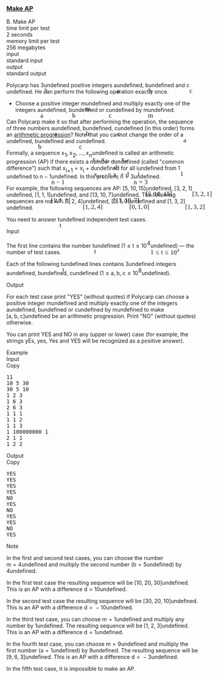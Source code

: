 <h3><a href="https://codeforces.com/contest/1624/problem/B" target="_blank" rel="noopener noreferrer">Make AP</a></h3>
<div class="header"><div class="title">B. Make AP</div><div class="time-limit"><div class="property-title">time limit per test</div>2 seconds</div><div class="memory-limit"><div class="property-title">memory limit per test</div>256 megabytes</div><div class="input-file input-standard"><div class="property-title">input</div>standard input</div><div class="output-file output-standard"><div class="property-title">output</div>standard output</div></div><div><p>Polycarp has <span class="MathJax_Preview" style="color: inherit;"><span class="MJXp-math" id="MJXp-Span-1"><span class="MJXp-mn" id="MJXp-Span-2">3</span></span></span><span class="MathJax MathJax_Processed" id="MathJax-Element-1-Frame" tabindex="0" style=""><nobr><span class="math" id="MathJax-Span-1"><span style="display: inline-block; position: relative; width: 0em; height: 0px; font-size: 122%;"><span style="position: absolute;"><span class="mrow" id="MathJax-Span-2"><span class="mn" id="MathJax-Span-3" style="font-family: MathJax_Main;">3</span></span></span></span></span></nobr></span>undefined positive integers <span class="MathJax_Preview" style="color: inherit;"><span class="MJXp-math" id="MJXp-Span-3"><span class="MJXp-mi MJXp-italic" id="MJXp-Span-4">a</span></span></span><span class="MathJax MathJax_Processed" id="MathJax-Element-2-Frame" tabindex="0" style=""><nobr><span class="math" id="MathJax-Span-4"><span style="display: inline-block; position: relative; width: 0em; height: 0px; font-size: 122%;"><span style="position: absolute;"><span class="mrow" id="MathJax-Span-5"><span class="mi" id="MathJax-Span-6" style="font-family: MathJax_Math-italic;">a</span></span></span></span></span></nobr></span>undefined, <span class="MathJax_Preview" style="color: inherit;"><span class="MJXp-math" id="MJXp-Span-5"><span class="MJXp-mi MJXp-italic" id="MJXp-Span-6">b</span></span></span><span class="MathJax MathJax_Processed" id="MathJax-Element-3-Frame" tabindex="0" style=""><nobr><span class="math" id="MathJax-Span-7"><span style="display: inline-block; position: relative; width: 0em; height: 0px; font-size: 122%;"><span style="position: absolute;"><span class="mrow" id="MathJax-Span-8"><span class="mi" id="MathJax-Span-9" style="font-family: MathJax_Math-italic;">b</span></span></span></span></span></nobr></span>undefined and <span class="MathJax_Preview" style="color: inherit;"><span class="MJXp-math" id="MJXp-Span-7"><span class="MJXp-mi MJXp-italic" id="MJXp-Span-8">c</span></span></span><span class="MathJax MathJax_Processed" id="MathJax-Element-4-Frame" tabindex="0" style=""><nobr><span class="math" id="MathJax-Span-10"><span style="display: inline-block; position: relative; width: 0em; height: 0px; font-size: 122%;"><span style="position: absolute;"><span class="mrow" id="MathJax-Span-11"><span class="mi" id="MathJax-Span-12" style="font-family: MathJax_Math-italic;">c</span></span></span></span></span></nobr></span>undefined. He can perform the following operation <span class="tex-font-style-bf">exactly once</span>.</p><ul> <li> Choose a <span class="tex-font-style-bf">positive</span> integer <span class="MathJax_Preview" style="color: inherit;"><span class="MJXp-math" id="MJXp-Span-9"><span class="MJXp-mi MJXp-italic" id="MJXp-Span-10">m</span></span></span><span class="MathJax MathJax_Processed" id="MathJax-Element-5-Frame" tabindex="0" style=""><nobr><span class="math" id="MathJax-Span-13"><span style="display: inline-block; position: relative; width: 0em; height: 0px; font-size: 122%;"><span style="position: absolute;"><span class="mrow" id="MathJax-Span-14"><span class="mi" id="MathJax-Span-15" style="font-family: MathJax_Math-italic;">m</span></span></span></span></span></nobr></span>undefined and multiply <span class="tex-font-style-bf">exactly one</span> of the integers <span class="MathJax_Preview" style="color: inherit;"><span class="MJXp-math" id="MJXp-Span-11"><span class="MJXp-mi MJXp-italic" id="MJXp-Span-12">a</span></span></span><span class="MathJax MathJax_Processed" id="MathJax-Element-6-Frame" tabindex="0" style=""><nobr><span class="math" id="MathJax-Span-16"><span style="display: inline-block; position: relative; width: 0em; height: 0px; font-size: 122%;"><span style="position: absolute;"><span class="mrow" id="MathJax-Span-17"><span class="mi" id="MathJax-Span-18" style="font-family: MathJax_Math-italic;">a</span></span></span></span></span></nobr></span>undefined, <span class="MathJax_Preview" style="color: inherit;"><span class="MJXp-math" id="MJXp-Span-13"><span class="MJXp-mi MJXp-italic" id="MJXp-Span-14">b</span></span></span><span class="MathJax MathJax_Processed" id="MathJax-Element-7-Frame" tabindex="0" style=""><nobr><span class="math" id="MathJax-Span-19"><span style="display: inline-block; position: relative; width: 0em; height: 0px; font-size: 122%;"><span style="position: absolute;"><span class="mrow" id="MathJax-Span-20"><span class="mi" id="MathJax-Span-21" style="font-family: MathJax_Math-italic;">b</span></span></span></span></span></nobr></span>undefined or <span class="MathJax_Preview" style="color: inherit;"><span class="MJXp-math" id="MJXp-Span-15"><span class="MJXp-mi MJXp-italic" id="MJXp-Span-16">c</span></span></span><span class="MathJax MathJax_Processed" id="MathJax-Element-8-Frame" tabindex="0" style=""><nobr><span class="math" id="MathJax-Span-22"><span style="display: inline-block; position: relative; width: 0em; height: 0px; font-size: 122%;"><span style="position: absolute;"><span class="mrow" id="MathJax-Span-23"><span class="mi" id="MathJax-Span-24" style="font-family: MathJax_Math-italic;">c</span></span></span></span></span></nobr></span>undefined by <span class="MathJax_Preview" style="color: inherit;"><span class="MJXp-math" id="MJXp-Span-17"><span class="MJXp-mi MJXp-italic" id="MJXp-Span-18">m</span></span></span><span class="MathJax MathJax_Processed" id="MathJax-Element-9-Frame" tabindex="0" style=""><nobr><span class="math" id="MathJax-Span-25"><span style="display: inline-block; position: relative; width: 0em; height: 0px; font-size: 122%;"><span style="position: absolute;"><span class="mrow" id="MathJax-Span-26"><span class="mi" id="MathJax-Span-27" style="font-family: MathJax_Math-italic;">m</span></span></span></span></span></nobr></span>undefined. </li></ul><p>Can Polycarp make it so that after performing the operation, the sequence of three numbers <span class="MathJax_Preview" style="color: inherit;"><span class="MJXp-math" id="MJXp-Span-19"><span class="MJXp-mi MJXp-italic" id="MJXp-Span-20">a</span></span></span><span class="MathJax MathJax_Processed" id="MathJax-Element-10-Frame" tabindex="0" style=""><nobr><span class="math" id="MathJax-Span-28"><span style="display: inline-block; position: relative; width: 0em; height: 0px; font-size: 122%;"><span style="position: absolute;"><span class="mrow" id="MathJax-Span-29"><span class="mi" id="MathJax-Span-30" style="font-family: MathJax_Math-italic;">a</span></span></span></span></span></nobr></span>undefined, <span class="MathJax_Preview" style="color: inherit;"><span class="MJXp-math" id="MJXp-Span-21"><span class="MJXp-mi MJXp-italic" id="MJXp-Span-22">b</span></span></span><span class="MathJax MathJax_Processed" id="MathJax-Element-11-Frame" tabindex="0" style=""><nobr><span class="math" id="MathJax-Span-31"><span style="display: inline-block; position: relative; width: 0em; height: 0px; font-size: 122%;"><span style="position: absolute;"><span class="mrow" id="MathJax-Span-32"><span class="mi" id="MathJax-Span-33" style="font-family: MathJax_Math-italic;">b</span></span></span></span></span></nobr></span>undefined, <span class="MathJax_Preview" style="color: inherit;"><span class="MJXp-math" id="MJXp-Span-23"><span class="MJXp-mi MJXp-italic" id="MJXp-Span-24">c</span></span></span><span class="MathJax MathJax_Processed" id="MathJax-Element-12-Frame" tabindex="0" style=""><nobr><span class="math" id="MathJax-Span-34"><span style="display: inline-block; position: relative; width: 0em; height: 0px; font-size: 122%;"><span style="position: absolute;"><span class="mrow" id="MathJax-Span-35"><span class="mi" id="MathJax-Span-36" style="font-family: MathJax_Math-italic;">c</span></span></span></span></span></nobr></span>undefined (<span class="tex-font-style-bf">in this order</span>) forms an <a href="https://en.wikipedia.org/wiki/Arithmetic_progression">arithmetic progression</a>? Note that you <span class="tex-font-style-bf">cannot change</span> the order of <span class="MathJax_Preview" style="color: inherit;"><span class="MJXp-math" id="MJXp-Span-25"><span class="MJXp-mi MJXp-italic" id="MJXp-Span-26">a</span></span></span><span class="MathJax MathJax_Processed" id="MathJax-Element-13-Frame" tabindex="0" style=""><nobr><span class="math" id="MathJax-Span-37"><span style="display: inline-block; position: relative; width: 0em; height: 0px; font-size: 122%;"><span style="position: absolute;"><span class="mrow" id="MathJax-Span-38"><span class="mi" id="MathJax-Span-39" style="font-family: MathJax_Math-italic;">a</span></span></span></span></span></nobr></span>undefined, <span class="MathJax_Preview" style="color: inherit;"><span class="MJXp-math" id="MJXp-Span-27"><span class="MJXp-mi MJXp-italic" id="MJXp-Span-28">b</span></span></span><span class="MathJax MathJax_Processed" id="MathJax-Element-14-Frame" tabindex="0" style=""><nobr><span class="math" id="MathJax-Span-40"><span style="display: inline-block; position: relative; width: 0em; height: 0px; font-size: 122%;"><span style="position: absolute;"><span class="mrow" id="MathJax-Span-41"><span class="mi" id="MathJax-Span-42" style="font-family: MathJax_Math-italic;">b</span></span></span></span></span></nobr></span>undefined and <span class="MathJax_Preview" style="color: inherit;"><span class="MJXp-math" id="MJXp-Span-29"><span class="MJXp-mi MJXp-italic" id="MJXp-Span-30">c</span></span></span><span class="MathJax MathJax_Processed" id="MathJax-Element-15-Frame" tabindex="0" style=""><nobr><span class="math" id="MathJax-Span-43"><span style="display: inline-block; position: relative; width: 0em; height: 0px; font-size: 122%;"><span style="position: absolute;"><span class="mrow" id="MathJax-Span-44"><span class="mi" id="MathJax-Span-45" style="font-family: MathJax_Math-italic;">c</span></span></span></span></span></nobr></span>undefined.</p><p>Formally, a sequence <span class="MathJax_Preview" style="color: inherit;"><span class="MJXp-math" id="MJXp-Span-31"><span class="MJXp-msubsup" id="MJXp-Span-32"><span class="MJXp-mi MJXp-italic" id="MJXp-Span-33" style="margin-right: 0.05em;">x</span><span class="MJXp-mn MJXp-script" id="MJXp-Span-34" style="vertical-align: -0.4em;">1</span></span><span class="MJXp-mo" id="MJXp-Span-35" style="margin-left: 0em; margin-right: 0.222em;">,</span><span class="MJXp-msubsup" id="MJXp-Span-36"><span class="MJXp-mi MJXp-italic" id="MJXp-Span-37" style="margin-right: 0.05em;">x</span><span class="MJXp-mn MJXp-script" id="MJXp-Span-38" style="vertical-align: -0.4em;">2</span></span><span class="MJXp-mo" id="MJXp-Span-39" style="margin-left: 0em; margin-right: 0.222em;">,</span><span class="MJXp-mo" id="MJXp-Span-40" style="margin-left: 0em; margin-right: 0em;">…</span><span class="MJXp-mo" id="MJXp-Span-41" style="margin-left: 0em; margin-right: 0.222em;">,</span><span class="MJXp-msubsup" id="MJXp-Span-42"><span class="MJXp-mi MJXp-italic" id="MJXp-Span-43" style="margin-right: 0.05em;">x</span><span class="MJXp-mi MJXp-italic MJXp-script" id="MJXp-Span-44" style="vertical-align: -0.4em;">n</span></span></span></span><span class="MathJax MathJax_Processed" id="MathJax-Element-16-Frame" tabindex="0" style=""><nobr><span class="math" id="MathJax-Span-46"><span style="display: inline-block; position: relative; width: 0em; height: 0px; font-size: 122%;"><span style="position: absolute;"><span class="mrow" id="MathJax-Span-47"><span class="msubsup" id="MathJax-Span-48"><span style="display: inline-block; position: relative; width: 0.998em; height: 0px;"><span style="position: absolute; clip: rect(3.34em, 1000.53em, 4.16em, -999.997em); top: -3.978em; left: 0em;"><span class="mi" id="MathJax-Span-49" style="font-family: MathJax_Math-italic;">x</span><span style="display: inline-block; width: 0px; height: 3.984em;"></span></span><span style="position: absolute; top: -3.803em; left: 0.588em;"><span class="mn" id="MathJax-Span-50" style="font-size: 70.7%; font-family: MathJax_Main;">1</span><span style="display: inline-block; width: 0px; height: 3.984em;"></span></span></span></span><span class="mo" id="MathJax-Span-51" style="font-family: MathJax_Main;">,</span><span class="msubsup" id="MathJax-Span-52" style="padding-left: 0.179em;"><span style="display: inline-block; position: relative; width: 0.998em; height: 0px;"><span style="position: absolute; clip: rect(3.34em, 1000.53em, 4.16em, -999.997em); top: -3.978em; left: 0em;"><span class="mi" id="MathJax-Span-53" style="font-family: MathJax_Math-italic;">x</span><span style="display: inline-block; width: 0px; height: 3.984em;"></span></span><span style="position: absolute; top: -3.803em; left: 0.588em;"><span class="mn" id="MathJax-Span-54" style="font-size: 70.7%; font-family: MathJax_Main;">2</span><span style="display: inline-block; width: 0px; height: 3.984em;"></span></span></span></span><span class="mo" id="MathJax-Span-55" style="font-family: MathJax_Main;">,</span><span class="mo" id="MathJax-Span-56" style="font-family: MathJax_Main; padding-left: 0.179em;">…</span><span class="mo" id="MathJax-Span-57" style="font-family: MathJax_Main; padding-left: 0.179em;">,</span><span class="msubsup" id="MathJax-Span-58" style="padding-left: 0.179em;"><span style="display: inline-block; position: relative; width: 1.057em; height: 0px;"><span style="position: absolute; clip: rect(3.34em, 1000.53em, 4.16em, -999.997em); top: -3.978em; left: 0em;"><span class="mi" id="MathJax-Span-59" style="font-family: MathJax_Math-italic;">x</span><span style="display: inline-block; width: 0px; height: 3.984em;"></span></span><span style="position: absolute; top: -3.803em; left: 0.588em;"><span class="mi" id="MathJax-Span-60" style="font-size: 70.7%; font-family: MathJax_Math-italic;">n</span><span style="display: inline-block; width: 0px; height: 3.984em;"></span></span></span></span></span></span></span></span></nobr></span>undefined is called an arithmetic progression (AP) if there exists a number <span class="MathJax_Preview" style="color: inherit;"><span class="MJXp-math" id="MJXp-Span-45"><span class="MJXp-mi MJXp-italic" id="MJXp-Span-46">d</span></span></span><span class="MathJax MathJax_Processed" id="MathJax-Element-17-Frame" tabindex="0" style=""><nobr><span class="math" id="MathJax-Span-61"><span style="display: inline-block; position: relative; width: 0em; height: 0px; font-size: 122%;"><span style="position: absolute;"><span class="mrow" id="MathJax-Span-62"><span class="mi" id="MathJax-Span-63" style="font-family: MathJax_Math-italic;">d<span style="display: inline-block; overflow: hidden; height: 1px; width: 0.003em;"></span></span></span></span></span></span></nobr></span>undefined (called "common difference") such that <span class="MathJax_Preview" style="color: inherit;"><span class="MJXp-math" id="MJXp-Span-47"><span class="MJXp-msubsup" id="MJXp-Span-48"><span class="MJXp-mi MJXp-italic" id="MJXp-Span-49" style="margin-right: 0.05em;">x</span><span class="MJXp-mrow MJXp-script" id="MJXp-Span-50" style="vertical-align: -0.4em;"><span class="MJXp-mi MJXp-italic" id="MJXp-Span-51">i</span><span class="MJXp-mo" id="MJXp-Span-52">+</span><span class="MJXp-mn" id="MJXp-Span-53">1</span></span></span><span class="MJXp-mo" id="MJXp-Span-54" style="margin-left: 0.333em; margin-right: 0.333em;">=</span><span class="MJXp-msubsup" id="MJXp-Span-55"><span class="MJXp-mi MJXp-italic" id="MJXp-Span-56" style="margin-right: 0.05em;">x</span><span class="MJXp-mi MJXp-italic MJXp-script" id="MJXp-Span-57" style="vertical-align: -0.4em;">i</span></span><span class="MJXp-mo" id="MJXp-Span-58" style="margin-left: 0.267em; margin-right: 0.267em;">+</span><span class="MJXp-mi MJXp-italic" id="MJXp-Span-59">d</span></span></span><span class="MathJax MathJax_Processed" id="MathJax-Element-18-Frame" tabindex="0" style=""><nobr><span class="math" id="MathJax-Span-64"><span style="display: inline-block; position: relative; width: 0em; height: 0px; font-size: 122%;"><span style="position: absolute;"><span class="mrow" id="MathJax-Span-65"><span class="msubsup" id="MathJax-Span-66"><span style="display: inline-block; position: relative; width: 1.818em; height: 0px;"><span style="position: absolute; clip: rect(3.34em, 1000.53em, 4.16em, -999.997em); top: -3.978em; left: 0em;"><span class="mi" id="MathJax-Span-67" style="font-family: MathJax_Math-italic;">x</span><span style="display: inline-block; width: 0px; height: 3.984em;"></span></span><span style="position: absolute; top: -3.803em; left: 0.588em;"><span class="texatom" id="MathJax-Span-68"><span class="mrow" id="MathJax-Span-69"><span class="mi" id="MathJax-Span-70" style="font-size: 70.7%; font-family: MathJax_Math-italic;">i</span><span class="mo" id="MathJax-Span-71" style="font-size: 70.7%; font-family: MathJax_Main;">+</span><span class="mn" id="MathJax-Span-72" style="font-size: 70.7%; font-family: MathJax_Main;">1</span></span></span><span style="display: inline-block; width: 0px; height: 3.984em;"></span></span></span></span><span class="mo" id="MathJax-Span-73" style="font-family: MathJax_Main; padding-left: 0.296em;">=</span><span class="msubsup" id="MathJax-Span-74" style="padding-left: 0.296em;"><span style="display: inline-block; position: relative; width: 0.881em; height: 0px;"><span style="position: absolute; clip: rect(3.34em, 1000.53em, 4.16em, -999.997em); top: -3.978em; left: 0em;"><span class="mi" id="MathJax-Span-75" style="font-family: MathJax_Math-italic;">x</span><span style="display: inline-block; width: 0px; height: 3.984em;"></span></span><span style="position: absolute; top: -3.803em; left: 0.588em;"><span class="mi" id="MathJax-Span-76" style="font-size: 70.7%; font-family: MathJax_Math-italic;">i</span><span style="display: inline-block; width: 0px; height: 3.984em;"></span></span></span></span><span class="mo" id="MathJax-Span-77" style="font-family: MathJax_Main; padding-left: 0.237em;">+</span><span class="mi" id="MathJax-Span-78" style="font-family: MathJax_Math-italic; padding-left: 0.237em;">d<span style="display: inline-block; overflow: hidden; height: 1px; width: 0.003em;"></span></span></span></span></span></span></nobr></span>undefined for all <span class="MathJax_Preview" style="color: inherit;"><span class="MJXp-math" id="MJXp-Span-60"><span class="MJXp-mi MJXp-italic" id="MJXp-Span-61">i</span></span></span><span class="MathJax MathJax_Processed" id="MathJax-Element-19-Frame" tabindex="0" style=""><nobr><span class="math" id="MathJax-Span-79"><span style="display: inline-block; position: relative; width: 0em; height: 0px; font-size: 122%;"><span style="position: absolute;"><span class="mrow" id="MathJax-Span-80"><span class="mi" id="MathJax-Span-81" style="font-family: MathJax_Math-italic;">i</span></span></span></span></span></nobr></span>undefined from <span class="MathJax_Preview" style="color: inherit;"><span class="MJXp-math" id="MJXp-Span-62"><span class="MJXp-mn" id="MJXp-Span-63">1</span></span></span><span class="MathJax MathJax_Processed" id="MathJax-Element-20-Frame" tabindex="0" style=""><nobr><span class="math" id="MathJax-Span-82"><span style="display: inline-block; position: relative; width: 0em; height: 0px; font-size: 122%;"><span style="position: absolute;"><span class="mrow" id="MathJax-Span-83"><span class="mn" id="MathJax-Span-84" style="font-family: MathJax_Main;">1</span></span></span></span></span></nobr></span>undefined to <span class="MathJax_Preview" style="color: inherit;"><span class="MJXp-math" id="MJXp-Span-64"><span class="MJXp-mi MJXp-italic" id="MJXp-Span-65">n</span><span class="MJXp-mo" id="MJXp-Span-66" style="margin-left: 0.267em; margin-right: 0.267em;">−</span><span class="MJXp-mn" id="MJXp-Span-67">1</span></span></span><span class="MathJax MathJax_Processed" id="MathJax-Element-21-Frame" tabindex="0" style=""><nobr><span class="math" id="MathJax-Span-85"><span style="display: inline-block; position: relative; width: 0em; height: 0px; font-size: 122%;"><span style="position: absolute;"><span class="mrow" id="MathJax-Span-86"><span class="mi" id="MathJax-Span-87" style="font-family: MathJax_Math-italic;">n</span><span class="mo" id="MathJax-Span-88" style="font-family: MathJax_Main; padding-left: 0.237em;">−</span><span class="mn" id="MathJax-Span-89" style="font-family: MathJax_Main; padding-left: 0.237em;">1</span></span></span></span></span></nobr></span>undefined. In this problem, <span class="MathJax_Preview" style="color: inherit;"><span class="MJXp-math" id="MJXp-Span-68"><span class="MJXp-mi MJXp-italic" id="MJXp-Span-69">n</span><span class="MJXp-mo" id="MJXp-Span-70" style="margin-left: 0.333em; margin-right: 0.333em;">=</span><span class="MJXp-mn" id="MJXp-Span-71">3</span></span></span><span class="MathJax MathJax_Processed" id="MathJax-Element-22-Frame" tabindex="0" style=""><nobr><span class="math" id="MathJax-Span-90"><span style="display: inline-block; position: relative; width: 0em; height: 0px; font-size: 122%;"><span style="position: absolute;"><span class="mrow" id="MathJax-Span-91"><span class="mi" id="MathJax-Span-92" style="font-family: MathJax_Math-italic;">n</span><span class="mo" id="MathJax-Span-93" style="font-family: MathJax_Main; padding-left: 0.296em;">=</span><span class="mn" id="MathJax-Span-94" style="font-family: MathJax_Main; padding-left: 0.296em;">3</span></span></span></span></span></nobr></span>undefined.</p><p>For example, the following sequences are AP: <span class="MathJax_Preview" style="color: inherit;"><span class="MJXp-math" id="MJXp-Span-72"><span class="MJXp-mo" id="MJXp-Span-73" style="margin-left: 0em; margin-right: 0em;">[</span><span class="MJXp-mn" id="MJXp-Span-74">5</span><span class="MJXp-mo" id="MJXp-Span-75" style="margin-left: 0em; margin-right: 0.222em;">,</span><span class="MJXp-mn" id="MJXp-Span-76">10</span><span class="MJXp-mo" id="MJXp-Span-77" style="margin-left: 0em; margin-right: 0.222em;">,</span><span class="MJXp-mn" id="MJXp-Span-78">15</span><span class="MJXp-mo" id="MJXp-Span-79" style="margin-left: 0em; margin-right: 0em;">]</span></span></span><span class="MathJax MathJax_Processed" id="MathJax-Element-23-Frame" tabindex="0" style=""><nobr><span class="math" id="MathJax-Span-95"><span style="display: inline-block; position: relative; width: 0em; height: 0px; font-size: 122%;"><span style="position: absolute;"><span class="mrow" id="MathJax-Span-96"><span class="mo" id="MathJax-Span-97" style="font-family: MathJax_Main;">[</span><span class="mn" id="MathJax-Span-98" style="font-family: MathJax_Main;">5</span><span class="mo" id="MathJax-Span-99" style="font-family: MathJax_Main;">,</span><span class="mn" id="MathJax-Span-100" style="font-family: MathJax_Main; padding-left: 0.179em;">10</span><span class="mo" id="MathJax-Span-101" style="font-family: MathJax_Main;">,</span><span class="mn" id="MathJax-Span-102" style="font-family: MathJax_Main; padding-left: 0.179em;">15</span><span class="mo" id="MathJax-Span-103" style="font-family: MathJax_Main;">]</span></span></span></span></span></nobr></span>undefined, <span class="MathJax_Preview" style="color: inherit;"><span class="MJXp-math" id="MJXp-Span-80"><span class="MJXp-mo" id="MJXp-Span-81" style="margin-left: 0em; margin-right: 0em;">[</span><span class="MJXp-mn" id="MJXp-Span-82">3</span><span class="MJXp-mo" id="MJXp-Span-83" style="margin-left: 0em; margin-right: 0.222em;">,</span><span class="MJXp-mn" id="MJXp-Span-84">2</span><span class="MJXp-mo" id="MJXp-Span-85" style="margin-left: 0em; margin-right: 0.222em;">,</span><span class="MJXp-mn" id="MJXp-Span-86">1</span><span class="MJXp-mo" id="MJXp-Span-87" style="margin-left: 0em; margin-right: 0em;">]</span></span></span><span class="MathJax MathJax_Processed" id="MathJax-Element-24-Frame" tabindex="0" style=""><nobr><span class="math" id="MathJax-Span-104"><span style="display: inline-block; position: relative; width: 0em; height: 0px; font-size: 122%;"><span style="position: absolute;"><span class="mrow" id="MathJax-Span-105"><span class="mo" id="MathJax-Span-106" style="font-family: MathJax_Main;">[</span><span class="mn" id="MathJax-Span-107" style="font-family: MathJax_Main;">3</span><span class="mo" id="MathJax-Span-108" style="font-family: MathJax_Main;">,</span><span class="mn" id="MathJax-Span-109" style="font-family: MathJax_Main; padding-left: 0.179em;">2</span><span class="mo" id="MathJax-Span-110" style="font-family: MathJax_Main;">,</span><span class="mn" id="MathJax-Span-111" style="font-family: MathJax_Main; padding-left: 0.179em;">1</span><span class="mo" id="MathJax-Span-112" style="font-family: MathJax_Main;">]</span></span></span></span></span></nobr></span>undefined, <span class="MathJax_Preview" style="color: inherit;"><span class="MJXp-math" id="MJXp-Span-88"><span class="MJXp-mo" id="MJXp-Span-89" style="margin-left: 0em; margin-right: 0em;">[</span><span class="MJXp-mn" id="MJXp-Span-90">1</span><span class="MJXp-mo" id="MJXp-Span-91" style="margin-left: 0em; margin-right: 0.222em;">,</span><span class="MJXp-mn" id="MJXp-Span-92">1</span><span class="MJXp-mo" id="MJXp-Span-93" style="margin-left: 0em; margin-right: 0.222em;">,</span><span class="MJXp-mn" id="MJXp-Span-94">1</span><span class="MJXp-mo" id="MJXp-Span-95" style="margin-left: 0em; margin-right: 0em;">]</span></span></span><span class="MathJax MathJax_Processed" id="MathJax-Element-25-Frame" tabindex="0" style=""><nobr><span class="math" id="MathJax-Span-113"><span style="display: inline-block; position: relative; width: 0em; height: 0px; font-size: 122%;"><span style="position: absolute;"><span class="mrow" id="MathJax-Span-114"><span class="mo" id="MathJax-Span-115" style="font-family: MathJax_Main;">[</span><span class="mn" id="MathJax-Span-116" style="font-family: MathJax_Main;">1</span><span class="mo" id="MathJax-Span-117" style="font-family: MathJax_Main;">,</span><span class="mn" id="MathJax-Span-118" style="font-family: MathJax_Main; padding-left: 0.179em;">1</span><span class="mo" id="MathJax-Span-119" style="font-family: MathJax_Main;">,</span><span class="mn" id="MathJax-Span-120" style="font-family: MathJax_Main; padding-left: 0.179em;">1</span><span class="mo" id="MathJax-Span-121" style="font-family: MathJax_Main;">]</span></span></span></span></span></nobr></span>undefined, and <span class="MathJax_Preview" style="color: inherit;"><span class="MJXp-math" id="MJXp-Span-96"><span class="MJXp-mo" id="MJXp-Span-97" style="margin-left: 0em; margin-right: 0em;">[</span><span class="MJXp-mn" id="MJXp-Span-98">13</span><span class="MJXp-mo" id="MJXp-Span-99" style="margin-left: 0em; margin-right: 0.222em;">,</span><span class="MJXp-mn" id="MJXp-Span-100">10</span><span class="MJXp-mo" id="MJXp-Span-101" style="margin-left: 0em; margin-right: 0.222em;">,</span><span class="MJXp-mn" id="MJXp-Span-102">7</span><span class="MJXp-mo" id="MJXp-Span-103" style="margin-left: 0em; margin-right: 0em;">]</span></span></span><span class="MathJax MathJax_Processed" id="MathJax-Element-26-Frame" tabindex="0" style=""><nobr><span class="math" id="MathJax-Span-122"><span style="display: inline-block; position: relative; width: 0em; height: 0px; font-size: 122%;"><span style="position: absolute;"><span class="mrow" id="MathJax-Span-123"><span class="mo" id="MathJax-Span-124" style="font-family: MathJax_Main;">[</span><span class="mn" id="MathJax-Span-125" style="font-family: MathJax_Main;">13</span><span class="mo" id="MathJax-Span-126" style="font-family: MathJax_Main;">,</span><span class="mn" id="MathJax-Span-127" style="font-family: MathJax_Main; padding-left: 0.179em;">10</span><span class="mo" id="MathJax-Span-128" style="font-family: MathJax_Main;">,</span><span class="mn" id="MathJax-Span-129" style="font-family: MathJax_Main; padding-left: 0.179em;">7</span><span class="mo" id="MathJax-Span-130" style="font-family: MathJax_Main;">]</span></span></span></span></span></nobr></span>undefined. The following sequences are not AP: <span class="MathJax_Preview" style="color: inherit;"><span class="MJXp-math" id="MJXp-Span-104"><span class="MJXp-mo" id="MJXp-Span-105" style="margin-left: 0em; margin-right: 0em;">[</span><span class="MJXp-mn" id="MJXp-Span-106">1</span><span class="MJXp-mo" id="MJXp-Span-107" style="margin-left: 0em; margin-right: 0.222em;">,</span><span class="MJXp-mn" id="MJXp-Span-108">2</span><span class="MJXp-mo" id="MJXp-Span-109" style="margin-left: 0em; margin-right: 0.222em;">,</span><span class="MJXp-mn" id="MJXp-Span-110">4</span><span class="MJXp-mo" id="MJXp-Span-111" style="margin-left: 0em; margin-right: 0em;">]</span></span></span><span class="MathJax MathJax_Processed" id="MathJax-Element-27-Frame" tabindex="0" style=""><nobr><span class="math" id="MathJax-Span-131"><span style="display: inline-block; position: relative; width: 0em; height: 0px; font-size: 122%;"><span style="position: absolute;"><span class="mrow" id="MathJax-Span-132"><span class="mo" id="MathJax-Span-133" style="font-family: MathJax_Main;">[</span><span class="mn" id="MathJax-Span-134" style="font-family: MathJax_Main;">1</span><span class="mo" id="MathJax-Span-135" style="font-family: MathJax_Main;">,</span><span class="mn" id="MathJax-Span-136" style="font-family: MathJax_Main; padding-left: 0.179em;">2</span><span class="mo" id="MathJax-Span-137" style="font-family: MathJax_Main;">,</span><span class="mn" id="MathJax-Span-138" style="font-family: MathJax_Main; padding-left: 0.179em;">4</span><span class="mo" id="MathJax-Span-139" style="font-family: MathJax_Main;">]</span></span></span></span></span></nobr></span>undefined, <span class="MathJax_Preview" style="color: inherit;"><span class="MJXp-math" id="MJXp-Span-112"><span class="MJXp-mo" id="MJXp-Span-113" style="margin-left: 0em; margin-right: 0em;">[</span><span class="MJXp-mn" id="MJXp-Span-114">0</span><span class="MJXp-mo" id="MJXp-Span-115" style="margin-left: 0em; margin-right: 0.222em;">,</span><span class="MJXp-mn" id="MJXp-Span-116">1</span><span class="MJXp-mo" id="MJXp-Span-117" style="margin-left: 0em; margin-right: 0.222em;">,</span><span class="MJXp-mn" id="MJXp-Span-118">0</span><span class="MJXp-mo" id="MJXp-Span-119" style="margin-left: 0em; margin-right: 0em;">]</span></span></span><span class="MathJax MathJax_Processed" id="MathJax-Element-28-Frame" tabindex="0" style=""><nobr><span class="math" id="MathJax-Span-140"><span style="display: inline-block; position: relative; width: 0em; height: 0px; font-size: 122%;"><span style="position: absolute;"><span class="mrow" id="MathJax-Span-141"><span class="mo" id="MathJax-Span-142" style="font-family: MathJax_Main;">[</span><span class="mn" id="MathJax-Span-143" style="font-family: MathJax_Main;">0</span><span class="mo" id="MathJax-Span-144" style="font-family: MathJax_Main;">,</span><span class="mn" id="MathJax-Span-145" style="font-family: MathJax_Main; padding-left: 0.179em;">1</span><span class="mo" id="MathJax-Span-146" style="font-family: MathJax_Main;">,</span><span class="mn" id="MathJax-Span-147" style="font-family: MathJax_Main; padding-left: 0.179em;">0</span><span class="mo" id="MathJax-Span-148" style="font-family: MathJax_Main;">]</span></span></span></span></span></nobr></span>undefined and <span class="MathJax_Preview" style="color: inherit;"><span class="MJXp-math" id="MJXp-Span-120"><span class="MJXp-mo" id="MJXp-Span-121" style="margin-left: 0em; margin-right: 0em;">[</span><span class="MJXp-mn" id="MJXp-Span-122">1</span><span class="MJXp-mo" id="MJXp-Span-123" style="margin-left: 0em; margin-right: 0.222em;">,</span><span class="MJXp-mn" id="MJXp-Span-124">3</span><span class="MJXp-mo" id="MJXp-Span-125" style="margin-left: 0em; margin-right: 0.222em;">,</span><span class="MJXp-mn" id="MJXp-Span-126">2</span><span class="MJXp-mo" id="MJXp-Span-127" style="margin-left: 0em; margin-right: 0em;">]</span></span></span><span class="MathJax MathJax_Processed" id="MathJax-Element-29-Frame" tabindex="0" style=""><nobr><span class="math" id="MathJax-Span-149"><span style="display: inline-block; position: relative; width: 0em; height: 0px; font-size: 122%;"><span style="position: absolute;"><span class="mrow" id="MathJax-Span-150"><span class="mo" id="MathJax-Span-151" style="font-family: MathJax_Main;">[</span><span class="mn" id="MathJax-Span-152" style="font-family: MathJax_Main;">1</span><span class="mo" id="MathJax-Span-153" style="font-family: MathJax_Main;">,</span><span class="mn" id="MathJax-Span-154" style="font-family: MathJax_Main; padding-left: 0.179em;">3</span><span class="mo" id="MathJax-Span-155" style="font-family: MathJax_Main;">,</span><span class="mn" id="MathJax-Span-156" style="font-family: MathJax_Main; padding-left: 0.179em;">2</span><span class="mo" id="MathJax-Span-157" style="font-family: MathJax_Main;">]</span></span></span></span></span></nobr></span>undefined.</p><p>You need to answer <span class="MathJax_Preview" style="color: inherit;"><span class="MJXp-math" id="MJXp-Span-128"><span class="MJXp-mi MJXp-italic" id="MJXp-Span-129">t</span></span></span><span class="MathJax MathJax_Processed" id="MathJax-Element-30-Frame" tabindex="0" style=""><nobr><span class="math" id="MathJax-Span-158"><span style="display: inline-block; position: relative; width: 0em; height: 0px; font-size: 122%;"><span style="position: absolute;"><span class="mrow" id="MathJax-Span-159"><span class="mi" id="MathJax-Span-160" style="font-family: MathJax_Math-italic;">t</span></span></span></span></span></nobr></span>undefined independent test cases.</p></div><div class="input-specification"><div class="section-title">Input</div><p>The first line contains the number <span class="MathJax_Preview" style="color: inherit;"><span class="MJXp-math" id="MJXp-Span-130"><span class="MJXp-mi MJXp-italic" id="MJXp-Span-131">t</span></span></span><span class="MathJax MathJax_Processed" id="MathJax-Element-31-Frame" tabindex="0" style=""><nobr><span class="math" id="MathJax-Span-161"><span style="display: inline-block; position: relative; width: 0em; height: 0px; font-size: 122%;"><span style="position: absolute;"><span class="mrow" id="MathJax-Span-162"><span class="mi" id="MathJax-Span-163" style="font-family: MathJax_Math-italic;">t</span></span></span></span></span></nobr></span>undefined (<span class="MathJax_Preview" style="color: inherit;"><span class="MJXp-math" id="MJXp-Span-132"><span class="MJXp-mn" id="MJXp-Span-133">1</span><span class="MJXp-mo" id="MJXp-Span-134" style="margin-left: 0.333em; margin-right: 0.333em;">≤</span><span class="MJXp-mi MJXp-italic" id="MJXp-Span-135">t</span><span class="MJXp-mo" id="MJXp-Span-136" style="margin-left: 0.333em; margin-right: 0.333em;">≤</span><span class="MJXp-msubsup" id="MJXp-Span-137"><span class="MJXp-mn" id="MJXp-Span-138" style="margin-right: 0.05em;">10</span><span class="MJXp-mn MJXp-script" id="MJXp-Span-139" style="vertical-align: 0.5em;">4</span></span></span></span><span class="MathJax MathJax_Processed" id="MathJax-Element-32-Frame" tabindex="0" style=""><nobr><span class="math" id="MathJax-Span-164"><span style="display: inline-block; position: relative; width: 0em; height: 0px; font-size: 122%;"><span style="position: absolute;"><span class="mrow" id="MathJax-Span-165"><span class="mn" id="MathJax-Span-166" style="font-family: MathJax_Main;">1</span><span class="mo" id="MathJax-Span-167" style="font-family: MathJax_Main; padding-left: 0.296em;">≤</span><span class="mi" id="MathJax-Span-168" style="font-family: MathJax_Math-italic; padding-left: 0.296em;">t</span><span class="mo" id="MathJax-Span-169" style="font-family: MathJax_Main; padding-left: 0.296em;">≤</span><span class="msubsup" id="MathJax-Span-170" style="padding-left: 0.296em;"><span style="display: inline-block; position: relative; width: 1.408em; height: 0px;"><span style="position: absolute; clip: rect(3.165em, 1000.94em, 4.16em, -999.997em); top: -3.978em; left: 0em;"><span class="mn" id="MathJax-Span-171" style="font-family: MathJax_Main;">10</span><span style="display: inline-block; width: 0px; height: 3.984em;"></span></span><span style="position: absolute; top: -4.388em; left: 0.998em;"><span class="mn" id="MathJax-Span-172" style="font-size: 70.7%; font-family: MathJax_Main;">4</span><span style="display: inline-block; width: 0px; height: 3.984em;"></span></span></span></span></span></span></span></span></nobr></span>undefined)&nbsp;— the number of test cases.</p><p>Each of the following <span class="MathJax_Preview" style="color: inherit;"><span class="MJXp-math" id="MJXp-Span-140"><span class="MJXp-mi MJXp-italic" id="MJXp-Span-141">t</span></span></span><span class="MathJax MathJax_Processed" id="MathJax-Element-33-Frame" tabindex="0" style=""><nobr><span class="math" id="MathJax-Span-173"><span style="display: inline-block; position: relative; width: 0em; height: 0px; font-size: 122%;"><span style="position: absolute;"><span class="mrow" id="MathJax-Span-174"><span class="mi" id="MathJax-Span-175" style="font-family: MathJax_Math-italic;">t</span></span></span></span></span></nobr></span>undefined lines contains <span class="MathJax_Preview" style="color: inherit;"><span class="MJXp-math" id="MJXp-Span-142"><span class="MJXp-mn" id="MJXp-Span-143">3</span></span></span><span class="MathJax MathJax_Processing" id="MathJax-Element-34-Frame" tabindex="0"></span>undefined integers <span class="MathJax_Preview" style="color: inherit;"><span class="MJXp-math" id="MJXp-Span-144"><span class="MJXp-mi MJXp-italic" id="MJXp-Span-145">a</span></span></span><span class="MathJax MathJax_Processing" id="MathJax-Element-35-Frame" tabindex="0"></span>undefined, <span class="MathJax_Preview" style="color: inherit;"><span class="MJXp-math" id="MJXp-Span-146"><span class="MJXp-mi MJXp-italic" id="MJXp-Span-147">b</span></span></span><span class="MathJax MathJax_Processing" id="MathJax-Element-36-Frame" tabindex="0"></span>undefined, <span class="MathJax_Preview" style="color: inherit;"><span class="MJXp-math" id="MJXp-Span-148"><span class="MJXp-mi MJXp-italic" id="MJXp-Span-149">c</span></span></span><span class="MathJax MathJax_Processing" id="MathJax-Element-37-Frame" tabindex="0"></span>undefined (<span class="MathJax_Preview" style="color: inherit;"><span class="MJXp-math" id="MJXp-Span-150"><span class="MJXp-mn" id="MJXp-Span-151">1</span><span class="MJXp-mo" id="MJXp-Span-152" style="margin-left: 0.333em; margin-right: 0.333em;">≤</span><span class="MJXp-mi MJXp-italic" id="MJXp-Span-153">a</span><span class="MJXp-mo" id="MJXp-Span-154" style="margin-left: 0em; margin-right: 0.222em;">,</span><span class="MJXp-mi MJXp-italic" id="MJXp-Span-155">b</span><span class="MJXp-mo" id="MJXp-Span-156" style="margin-left: 0em; margin-right: 0.222em;">,</span><span class="MJXp-mi MJXp-italic" id="MJXp-Span-157">c</span><span class="MJXp-mo" id="MJXp-Span-158" style="margin-left: 0.333em; margin-right: 0.333em;">≤</span><span class="MJXp-msubsup" id="MJXp-Span-159"><span class="MJXp-mn" id="MJXp-Span-160" style="margin-right: 0.05em;">10</span><span class="MJXp-mn MJXp-script" id="MJXp-Span-161" style="vertical-align: 0.5em;">8</span></span></span></span><span class="MathJax MathJax_Processing" id="MathJax-Element-38-Frame" tabindex="0"></span>undefined).</p></div><div class="output-specification"><div class="section-title">Output</div><p>For each test case print <span class="tex-font-style-tt">"YES"</span> (without quotes) if Polycarp can choose a <span class="tex-font-style-bf">positive</span> integer <span class="MathJax_Preview" style="color: inherit;"><span class="MJXp-math" id="MJXp-Span-162"><span class="MJXp-mi MJXp-italic" id="MJXp-Span-163">m</span></span></span><span class="MathJax MathJax_Processing" id="MathJax-Element-39-Frame" tabindex="0"></span>undefined and multiply <span class="tex-font-style-bf">exactly one</span> of the integers <span class="MathJax_Preview" style="color: inherit;"><span class="MJXp-math" id="MJXp-Span-164"><span class="MJXp-mi MJXp-italic" id="MJXp-Span-165">a</span></span></span><span class="MathJax MathJax_Processing" id="MathJax-Element-40-Frame" tabindex="0"></span>undefined, <span class="MathJax_Preview" style="color: inherit;"><span class="MJXp-math" id="MJXp-Span-166"><span class="MJXp-mi MJXp-italic" id="MJXp-Span-167">b</span></span></span><span class="MathJax MathJax_Processing" id="MathJax-Element-41-Frame" tabindex="0"></span>undefined or <span class="MathJax_Preview" style="color: inherit;"><span class="MJXp-math" id="MJXp-Span-168"><span class="MJXp-mi MJXp-italic" id="MJXp-Span-169">c</span></span></span><span class="MathJax MathJax_Processing" id="MathJax-Element-42-Frame" tabindex="0"></span>undefined by <span class="MathJax_Preview" style="color: inherit;"><span class="MJXp-math" id="MJXp-Span-170"><span class="MJXp-mi MJXp-italic" id="MJXp-Span-171">m</span></span></span><span class="MathJax MathJax_Processing" id="MathJax-Element-43-Frame" tabindex="0"></span>undefined to make <span class="MathJax_Preview" style="color: inherit;"><span class="MJXp-math" id="MJXp-Span-172"><span class="MJXp-mo" id="MJXp-Span-173" style="margin-left: 0em; margin-right: 0em;">[</span><span class="MJXp-mi MJXp-italic" id="MJXp-Span-174">a</span><span class="MJXp-mo" id="MJXp-Span-175" style="margin-left: 0em; margin-right: 0.222em;">,</span><span class="MJXp-mi MJXp-italic" id="MJXp-Span-176">b</span><span class="MJXp-mo" id="MJXp-Span-177" style="margin-left: 0em; margin-right: 0.222em;">,</span><span class="MJXp-mi MJXp-italic" id="MJXp-Span-178">c</span><span class="MJXp-mo" id="MJXp-Span-179" style="margin-left: 0em; margin-right: 0em;">]</span></span></span><span class="MathJax MathJax_Processing" id="MathJax-Element-44-Frame" tabindex="0"></span>undefined be an arithmetic progression. Print <span class="tex-font-style-tt">"NO"</span> (without quotes) otherwise.</p><p>You can print <span class="tex-font-style-tt">YES</span> and <span class="tex-font-style-tt">NO</span> in any (upper or lower) case (for example, the strings <span class="tex-font-style-tt">yEs</span>, <span class="tex-font-style-tt">yes</span>, <span class="tex-font-style-tt">Yes</span> and <span class="tex-font-style-tt">YES</span> will be recognized as a positive answer).</p></div><div class="sample-tests"><div class="section-title">Example</div><div class="sample-test"><div class="input"><div class="title">Input<div title="Copy" data-clipboard-target="#id009419392051827752" id="id0016146791906986713" class="input-output-copier">Copy</div></div><pre id="id009419392051827752"><div class="test-example-line test-example-line-even test-example-line-0">11</div><div class="test-example-line test-example-line-odd test-example-line-1">10 5 30</div><div class="test-example-line test-example-line-even test-example-line-2">30 5 10</div><div class="test-example-line test-example-line-odd test-example-line-3">1 2 3</div><div class="test-example-line test-example-line-even test-example-line-4">1 6 3</div><div class="test-example-line test-example-line-odd test-example-line-5">2 6 3</div><div class="test-example-line test-example-line-even test-example-line-6">1 1 1</div><div class="test-example-line test-example-line-odd test-example-line-7">1 1 2</div><div class="test-example-line test-example-line-even test-example-line-8">1 1 3</div><div class="test-example-line test-example-line-odd test-example-line-9">1 100000000 1</div><div class="test-example-line test-example-line-even test-example-line-10">2 1 1</div><div class="test-example-line test-example-line-odd test-example-line-11">1 2 2</div></pre></div><div class="output"><div class="title">Output<div title="Copy" data-clipboard-target="#id0045353170318015257" id="id0014812880411906237" class="input-output-copier">Copy</div></div><pre id="id0045353170318015257">YES
YES
YES
YES
NO
YES
NO
YES
YES
NO
YES
</pre></div></div></div><div class="note"><div class="section-title">Note</div><p>In the first and second test cases, you can choose the number <span class="MathJax_Preview" style="color: inherit;"><span class="MJXp-math" id="MJXp-Span-180"><span class="MJXp-mi MJXp-italic" id="MJXp-Span-181">m</span><span class="MJXp-mo" id="MJXp-Span-182" style="margin-left: 0.333em; margin-right: 0.333em;">=</span><span class="MJXp-mn" id="MJXp-Span-183">4</span></span></span><span class="MathJax MathJax_Processing" id="MathJax-Element-45-Frame" tabindex="0"></span>undefined and multiply the second number (<span class="MathJax_Preview" style="color: inherit;"><span class="MJXp-math" id="MJXp-Span-184"><span class="MJXp-mi MJXp-italic" id="MJXp-Span-185">b</span><span class="MJXp-mo" id="MJXp-Span-186" style="margin-left: 0.333em; margin-right: 0.333em;">=</span><span class="MJXp-mn" id="MJXp-Span-187">5</span></span></span><span class="MathJax MathJax_Processing" id="MathJax-Element-46-Frame" tabindex="0"></span>undefined) by <span class="MathJax_Preview" style="color: inherit;"><span class="MJXp-math" id="MJXp-Span-188"><span class="MJXp-mn" id="MJXp-Span-189">4</span></span></span><span class="MathJax MathJax_Processing" id="MathJax-Element-47-Frame" tabindex="0"></span>undefined.</p><p>In the first test case the resulting sequence will be <span class="MathJax_Preview" style="color: inherit;"><span class="MJXp-math" id="MJXp-Span-190"><span class="MJXp-mo" id="MJXp-Span-191" style="margin-left: 0em; margin-right: 0em;">[</span><span class="MJXp-mn" id="MJXp-Span-192">10</span><span class="MJXp-mo" id="MJXp-Span-193" style="margin-left: 0em; margin-right: 0.222em;">,</span><span class="MJXp-mn" id="MJXp-Span-194">20</span><span class="MJXp-mo" id="MJXp-Span-195" style="margin-left: 0em; margin-right: 0.222em;">,</span><span class="MJXp-mn" id="MJXp-Span-196">30</span><span class="MJXp-mo" id="MJXp-Span-197" style="margin-left: 0em; margin-right: 0em;">]</span></span></span><span class="MathJax MathJax_Processing" id="MathJax-Element-48-Frame" tabindex="0"></span>undefined. This is an AP with a difference <span class="MathJax_Preview" style="color: inherit;"><span class="MJXp-math" id="MJXp-Span-198"><span class="MJXp-mi MJXp-italic" id="MJXp-Span-199">d</span><span class="MJXp-mo" id="MJXp-Span-200" style="margin-left: 0.333em; margin-right: 0.333em;">=</span><span class="MJXp-mn" id="MJXp-Span-201">10</span></span></span><span class="MathJax MathJax_Processing" id="MathJax-Element-49-Frame" tabindex="0"></span>undefined.</p><p>In the second test case the resulting sequence will be <span class="MathJax_Preview" style="color: inherit;"><span class="MJXp-math" id="MJXp-Span-202"><span class="MJXp-mo" id="MJXp-Span-203" style="margin-left: 0em; margin-right: 0em;">[</span><span class="MJXp-mn" id="MJXp-Span-204">30</span><span class="MJXp-mo" id="MJXp-Span-205" style="margin-left: 0em; margin-right: 0.222em;">,</span><span class="MJXp-mn" id="MJXp-Span-206">20</span><span class="MJXp-mo" id="MJXp-Span-207" style="margin-left: 0em; margin-right: 0.222em;">,</span><span class="MJXp-mn" id="MJXp-Span-208">10</span><span class="MJXp-mo" id="MJXp-Span-209" style="margin-left: 0em; margin-right: 0em;">]</span></span></span><span class="MathJax MathJax_Processing" id="MathJax-Element-50-Frame" tabindex="0"></span>undefined. This is an AP with a difference <span class="MathJax_Preview" style="color: inherit;"><span class="MJXp-math" id="MJXp-Span-210"><span class="MJXp-mi MJXp-italic" id="MJXp-Span-211">d</span><span class="MJXp-mo" id="MJXp-Span-212" style="margin-left: 0.333em; margin-right: 0.333em;">=</span><span class="MJXp-mo" id="MJXp-Span-213" style="margin-left: 0.267em; margin-right: 0.267em;">−</span><span class="MJXp-mn" id="MJXp-Span-214">10</span></span></span><span class="MathJax MathJax_Processing" id="MathJax-Element-51-Frame" tabindex="0"></span>undefined.</p><p>In the third test case, you can choose <span class="MathJax_Preview" style="color: inherit;"><span class="MJXp-math" id="MJXp-Span-215"><span class="MJXp-mi MJXp-italic" id="MJXp-Span-216">m</span><span class="MJXp-mo" id="MJXp-Span-217" style="margin-left: 0.333em; margin-right: 0.333em;">=</span><span class="MJXp-mn" id="MJXp-Span-218">1</span></span></span><span class="MathJax MathJax_Processing" id="MathJax-Element-52-Frame" tabindex="0"></span>undefined and multiply any number by <span class="MathJax_Preview" style="color: inherit;"><span class="MJXp-math" id="MJXp-Span-219"><span class="MJXp-mn" id="MJXp-Span-220">1</span></span></span><span class="MathJax MathJax_Processing" id="MathJax-Element-53-Frame" tabindex="0"></span>undefined. The resulting sequence will be <span class="MathJax_Preview" style="color: inherit;"><span class="MJXp-math" id="MJXp-Span-221"><span class="MJXp-mo" id="MJXp-Span-222" style="margin-left: 0em; margin-right: 0em;">[</span><span class="MJXp-mn" id="MJXp-Span-223">1</span><span class="MJXp-mo" id="MJXp-Span-224" style="margin-left: 0em; margin-right: 0.222em;">,</span><span class="MJXp-mn" id="MJXp-Span-225">2</span><span class="MJXp-mo" id="MJXp-Span-226" style="margin-left: 0em; margin-right: 0.222em;">,</span><span class="MJXp-mn" id="MJXp-Span-227">3</span><span class="MJXp-mo" id="MJXp-Span-228" style="margin-left: 0em; margin-right: 0em;">]</span></span></span><span class="MathJax MathJax_Processing" id="MathJax-Element-54-Frame" tabindex="0"></span>undefined. This is an AP with a difference <span class="MathJax_Preview" style="color: inherit;"><span class="MJXp-math" id="MJXp-Span-229"><span class="MJXp-mi MJXp-italic" id="MJXp-Span-230">d</span><span class="MJXp-mo" id="MJXp-Span-231" style="margin-left: 0.333em; margin-right: 0.333em;">=</span><span class="MJXp-mn" id="MJXp-Span-232">1</span></span></span><span class="MathJax MathJax_Processing" id="MathJax-Element-55-Frame" tabindex="0"></span>undefined.</p><p>In the fourth test case, you can choose <span class="MathJax_Preview" style="color: inherit;"><span class="MJXp-math" id="MJXp-Span-233"><span class="MJXp-mi MJXp-italic" id="MJXp-Span-234">m</span><span class="MJXp-mo" id="MJXp-Span-235" style="margin-left: 0.333em; margin-right: 0.333em;">=</span><span class="MJXp-mn" id="MJXp-Span-236">9</span></span></span><span class="MathJax MathJax_Processing" id="MathJax-Element-56-Frame" tabindex="0"></span>undefined and multiply the first number (<span class="MathJax_Preview" style="color: inherit;"><span class="MJXp-math" id="MJXp-Span-237"><span class="MJXp-mi MJXp-italic" id="MJXp-Span-238">a</span><span class="MJXp-mo" id="MJXp-Span-239" style="margin-left: 0.333em; margin-right: 0.333em;">=</span><span class="MJXp-mn" id="MJXp-Span-240">1</span></span></span><span class="MathJax MathJax_Processing" id="MathJax-Element-57-Frame" tabindex="0"></span>undefined) by <span class="MathJax_Preview" style="color: inherit;"><span class="MJXp-math" id="MJXp-Span-241"><span class="MJXp-mn" id="MJXp-Span-242">9</span></span></span><span class="MathJax MathJax_Processing" id="MathJax-Element-58-Frame" tabindex="0"></span>undefined. The resulting sequence will be <span class="MathJax_Preview" style="color: inherit;"><span class="MJXp-math" id="MJXp-Span-243"><span class="MJXp-mo" id="MJXp-Span-244" style="margin-left: 0em; margin-right: 0em;">[</span><span class="MJXp-mn" id="MJXp-Span-245">9</span><span class="MJXp-mo" id="MJXp-Span-246" style="margin-left: 0em; margin-right: 0.222em;">,</span><span class="MJXp-mn" id="MJXp-Span-247">6</span><span class="MJXp-mo" id="MJXp-Span-248" style="margin-left: 0em; margin-right: 0.222em;">,</span><span class="MJXp-mn" id="MJXp-Span-249">3</span><span class="MJXp-mo" id="MJXp-Span-250" style="margin-left: 0em; margin-right: 0em;">]</span></span></span><span class="MathJax MathJax_Processing" id="MathJax-Element-59-Frame" tabindex="0"></span>undefined. This is an AP with a difference <span class="MathJax_Preview" style="color: inherit;"><span class="MJXp-math" id="MJXp-Span-251"><span class="MJXp-mi MJXp-italic" id="MJXp-Span-252">d</span><span class="MJXp-mo" id="MJXp-Span-253" style="margin-left: 0.333em; margin-right: 0.333em;">=</span><span class="MJXp-mo" id="MJXp-Span-254" style="margin-left: 0.267em; margin-right: 0.267em;">−</span><span class="MJXp-mn" id="MJXp-Span-255">3</span></span></span><span class="MathJax MathJax_Processing" id="MathJax-Element-60-Frame" tabindex="0"></span>undefined.</p><p>In the fifth test case, it is impossible to make an AP.</p></div>